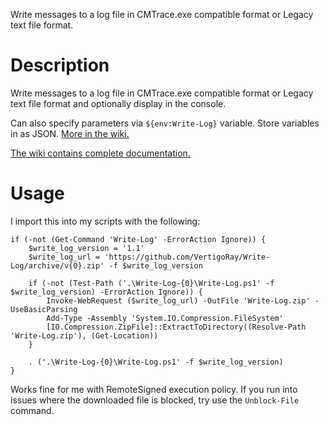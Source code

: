 Write messages to a log file in CMTrace.exe compatible format or Legacy text file format.

# Description

Write messages to a log file in CMTrace.exe compatible format or Legacy text file format and optionally display in the console.

Can also specify parameters via `${env:Write-Log}` variable. Store variables in as JSON. [More in the wiki.](../../wiki/WriteLog-Environment-Variable)

[The wiki contains complete documentation.](../../wiki)

# Usage

I import this into my scripts with the following:

```posh
if (-not (Get-Command 'Write-Log' -ErrorAction Ignore)) {
    $write_log_version = '1.1'
    $write_log_url = 'https://github.com/VertigoRay/Write-Log/archive/v{0}.zip' -f $write_log_version

    if (-not (Test-Path ('.\Write-Log-{0}\Write-Log.ps1' -f $write_log_version) -ErrorAction Ignore)) {
        Invoke-WebRequest ($write_log_url) -OutFile 'Write-Log.zip' -UseBasicParsing
        Add-Type -Assembly 'System.IO.Compression.FileSystem'
        [IO.Compression.ZipFile]::ExtractToDirectory((Resolve-Path 'Write-Log.zip'), (Get-Location))
    }

    . ('.\Write-Log-{0}\Write-Log.ps1' -f $write_log_version)
}
```

Works fine for me with RemoteSigned execution policy.  If you run into issues where the downloaded file is blocked, try use the `Unblock-File` command.
